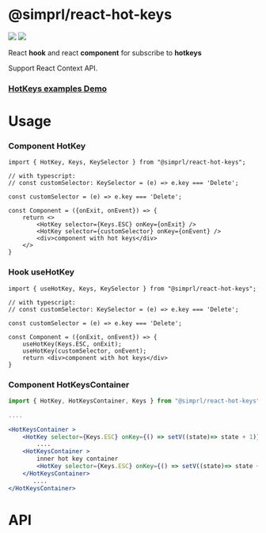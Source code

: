 # @simprl/react-hot-keys

[![](https://img.shields.io/npm/l/@simprl/react-hot-keys.svg?style=flat)](https://github.com/simprl/react-hot-key/blob/main/LICENSE)
[![](https://img.shields.io/npm/v/@simprl/react-hot-keys.svg?style=flat)](https://www.npmjs.com/package/@simprl/react-hot-keys)

React **hook** and react **component** for subscribe to **hotkeys**

Support React Context API.

### [HotKeys examples Demo](https://simprl.github.io/react-hot-key/)

# Usage

### Component HotKey
```tsx
import { HotKey, Keys, KeySelector } from "@simprl/react-hot-keys";

// with typescript:
// const customSelector: KeySelector = (e) => e.key === 'Delete';

const customSelector = (e) => e.key === 'Delete';

const Component = ({onExit, onEvent}) => {
    return <>
        <HotKey selector={Keys.ESC} onKey={onExit} />
        <HotKey selector={customSelector} onKey={onEvent} />
        <div>component with hot keys</div>
    </>
}
```

### Hook useHotKey
```tsx
import { useHotKey, Keys, KeySelector } from "@simprl/react-hot-keys";

// with typescript:
// const customSelector: KeySelector = (e) => e.key === 'Delete';

const customSelector = (e) => e.key === 'Delete';

const Component = ({onExit, onEvent}) => {
    useHotKey(Keys.ESC, onExit);
    useHotKey(customSelector, onEvent);
    return <div>component with hot keys</div>
}
```

### Component HotKeysContainer
```jsx
import { HotKey, HotKeysContainer, Keys } from "@simprl/react-hot-keys";

....

<HotKeysContainer >
    <HotKey selector={Keys.ESC} onKey={() => setV((state)=> state + 1)} />
        ....
    <HotKeysContainer >
        inner hot key container
        <HotKey selector={Keys.ESC} onKey={() => setV((state)=> state + 1)} />
    </HotKeysContainer>
       ....
</HotKeysContainer>
```
# API
